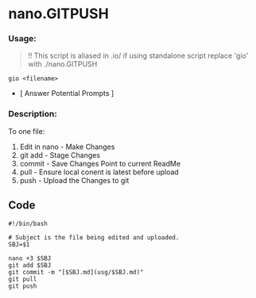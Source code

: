 # nano.GITPUSH

### Usage:

> !! This script is aliased in .io/ if using standalone script replace 'gio' with ./nano.GITPUSH

` gio <filename> `
  + [ Answer Potential Prompts ]


### Description:  

To one file:
  1. Edit in nano - Make Changes
  2. git add      - Stage <file> Changes
  3. commit       - Save Changes Point to current ReadMe
  4. pull         - Ensure local conent is latest before upload
  5. push         - Upload the Changes to git

## __Code__
```
#!/bin/bash

# Subject is the file being edited and uploaded.
SBJ=$1 

nano +3 $SBJ
git add $SBJ
git commit -m "[$SBJ.md](usg/$SBJ.md)"
git pull
git push
```
